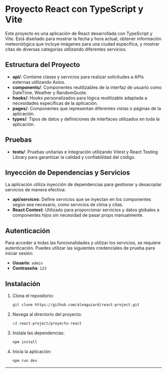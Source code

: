 # Proyecto React con TypeScript y Vite

Este proyecto es una aplicación de React desarrollada con TypeScript y Vite. Está diseñado para mostrar la fecha y hora actual, obtener información meteorológica que incluye imágenes para una ciudad específica, y mostrar citas de diversas categorías utilizando diferentes servicios.

## Estructura del Proyecto

- **api/**: Contiene clases y servicios para realizar solicitudes a APIs externas utilizando Axios.
- **components/**: Componentes reutilizables de la interfaz de usuario como DateTime, Weather y RandomQuote.
- **hooks/**: Hooks personalizados para lógica reutilizable adaptada a necesidades específicas de la aplicación.
- **pages/**: Componentes que representan diferentes vistas o páginas de la aplicación.
- **types/**: Tipos de datos y definiciones de interfaces utilizados en toda la aplicación.

## Pruebas

- **tests/**: Pruebas unitarias e integración utilizando Vitest y React Testing Library para garantizar la calidad y confiabilidad del código.

## Inyección de Dependencias y Servicios

La aplicación utiliza inyección de dependencias para gestionar y desacoplar servicios de manera efectiva:

- **api/services**: Define servicios que se inyectan en los componentes según sea necesario, como servicios de clima y citas.
- **React Context**: Utilizado para proporcionar servicios y datos globales a componentes hijos sin necesidad de pasar props manualmente.

## Autenticación

Para acceder a todas las funcionalidades y utilizar los servicios, se requiere autenticación. Puedes utilizar las siguientes credenciales de prueba para iniciar sesión:

- **Usuario**: `admin`
- **Contraseña**: `123`

## Instalación

1. Clona el repositorio:
    ```bash
    git clone https://github.com/aleaguiard/react-project.git
    ```

2. Navega al directorio del proyecto:
    ```bash
    cd react-project/proyecto-react
    ```

3. Instala las dependencias:
    ```bash
    npm install
    ```

4. Inicia la aplicación:
    ```bash
    npm run dev
    ```

---
